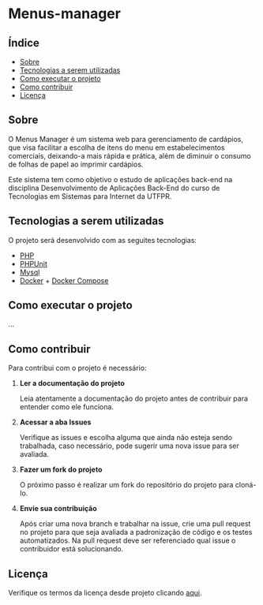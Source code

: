 # Menus-manager

## Índice

- [Sobre](#sobre)
- [Tecnologias a serem utilizadas](#tecnologias-a-serem-utilizadas)
- [Como executar o projeto](#como-executar-o-projeto)
- [Como contribuir](#como-contribuir)
- [Licença](#licença)

## Sobre

O Menus Manager é um sistema web para gerenciamento de cardápios, que visa facilitar a escolha de itens do menu em estabelecimentos comerciais, deixando-a mais rápida e prática, além de diminuir o consumo de folhas de papel ao imprimir cardápios.

Este sistema tem como objetivo o estudo de aplicações back-end na disciplina Desenvolvimento de Aplicações Back-End do curso de Tecnologias em Sistemas para Internet da UTFPR.

## Tecnologias a serem utilizadas

O projeto será desenvolvido com as seguites tecnologias:

- [PHP](https://www.php.net/)
- [PHPUnit](https://phpunit.de/index.html)
- [Mysql](https://www.mysql.com/)
- [Docker](https://www.docker.com/) + [Docker Compose](https://docs.docker.com/compose/)

## Como executar o projeto

...

## Como contribuir

Para contribui com o projeto é necessário:

1. **Ler a documentação do projeto**

   Leia atentamente a documentação do projeto antes de contribuir para entender como ele funciona.

2. **Acessar a aba Issues**

   Verifique as issues e escolha alguma que ainda não esteja sendo trabalhada, caso necessário, pode sugerir uma nova issue para ser avaliada.

3. **Fazer um fork do projeto**

   O próximo passo é realizar um fork do repositório do projeto para cloná-lo.

4. **Envie sua contribuição**

   Após criar uma nova branch e trabalhar na issue, crie uma pull request no projeto para que seja avaliada a padronização de código e os testes automatizados. Na pull request deve ser referenciado qual issue o contribuidor está solucionando.

## Licença

Verifique os termos da licença desde projeto clicando [aqui](https://github.com/Rian1432/Menus-manager/blob/main/LICENSE.txt).
